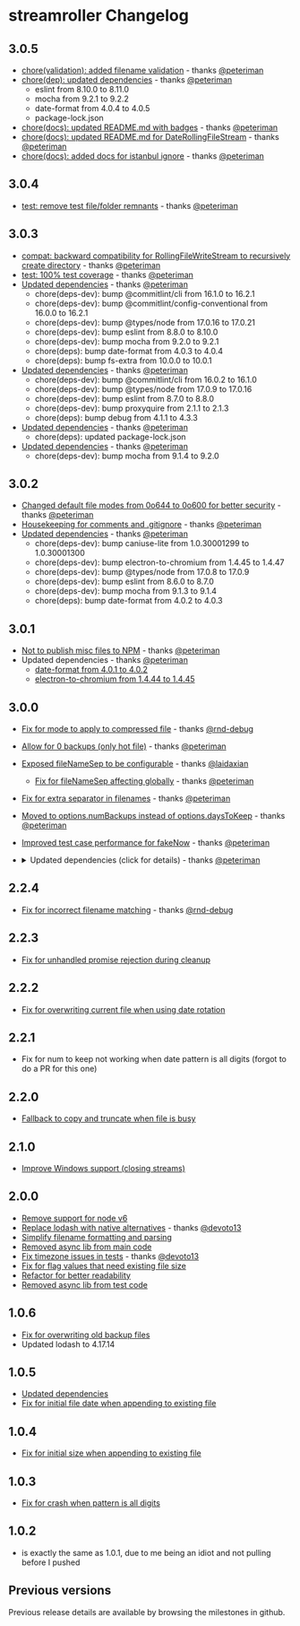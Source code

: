 # streamroller Changelog

## 3.0.5

- [chore(validation): added filename validation](https://github.com/log4js-node/streamroller/pull/101) - thanks [@peteriman](https://github.com/peteriman)
- [chore(dep): updated dependencies](https://github.com/log4js-node/streamroller/pull/102) - thanks [@peteriman](https://github.com/peteriman)
  - eslint from 8.10.0 to 8.11.0
  - mocha from 9.2.1 to 9.2.2
  - date-format from 4.0.4 to 4.0.5
  - package-lock.json
- [chore(docs): updated README.md with badges](https://github.com/log4js-node/streamroller/pull/105) - thanks [@peteriman](https://github.com/peteriman)
- [chore(docs): updated README.md for DateRollingFileStream](https://github.com/log4js-node/streamroller/pull/106) - thanks [@peteriman](https://github.com/peteriman)
- [chore(docs): added docs for istanbul ignore](https://github.com/log4js-node/streamroller/pull/107) - thanks [@peteriman](https://github.com/peteriman)

## 3.0.4

- [test: remove test file/folder remnants](https://github.com/log4js-node/streamroller/pull/99) - thanks [@peteriman](https://github.com/peteriman)

## 3.0.3

- [compat: backward compatibility for RollingFileWriteStream to recursively create directory](https://github.com/log4js-node/streamroller/pull/96) - thanks [@peteriman](https://github.com/peteriman)
- [test: 100% test coverage](https://github.com/log4js-node/streamroller/pull/94) - thanks [@peteriman](https://github.com/peteriman)
- [Updated dependencies](https://github.com/log4js-node/streamroller/pull/97) - thanks [@peteriman](https://github.com/peteriman)
  - chore(deps-dev): bump @commitlint/cli from 16.1.0 to 16.2.1
  - chore(deps-dev): bump @commitlint/config-conventional from 16.0.0 to 16.2.1
  - chore(deps-dev): bump @types/node from 17.0.16 to 17.0.21
  - chore(deps-dev): bump eslint from 8.8.0 to 8.10.0
  - chore(deps-dev): bump mocha from 9.2.0 to 9.2.1
  - chore(deps): bump date-format from 4.0.3 to 4.0.4
  - chore(deps): bump fs-extra from 10.0.0 to 10.0.1
- [Updated dependencies](https://github.com/log4js-node/streamroller/pull/95) - thanks [@peteriman](https://github.com/peteriman)
  - chore(deps-dev): bump @commitlint/cli from 16.0.2 to 16.1.0
  - chore(deps-dev): bump @types/node from 17.0.9 to 17.0.16
  - chore(deps-dev): bump eslint from 8.7.0 to 8.8.0
  - chore(deps-dev): bump proxyquire from 2.1.1 to 2.1.3
  - chore(deps): bump debug from 4.1.1 to 4.3.3
- [Updated dependencies](https://github.com/log4js-node/streamroller/pull/92) - thanks [@peteriman](https://github.com/peteriman)
  - chore(deps): updated package-lock.json 
- [Updated dependencies](https://github.com/log4js-node/streamroller/pull/91) - thanks [@peteriman](https://github.com/peteriman)
  - chore(deps-dev): bump mocha from 9.1.4 to 9.2.0

## 3.0.2

- [Changed default file modes from 0o644 to 0o600 for better security](https://github.com/log4js-node/streamroller/pull/87) - thanks [@peteriman](https://github.com/peteriman)
- [Housekeeping for comments and .gitignore](https://github.com/log4js-node/streamroller/pull/89) - thanks [@peteriman](https://github.com/peteriman)
- [Updated dependencies](https://github.com/log4js-node/streamroller/pull/88) - thanks [@peteriman](https://github.com/peteriman)
  - chore(deps-dev): bump caniuse-lite from 1.0.30001299 to 1.0.30001300
  - chore(deps-dev): bump electron-to-chromium from 1.4.45 to 1.4.47
  - chore(deps-dev): bump @types/node from 17.0.8 to 17.0.9
  - chore(deps-dev): bump eslint from 8.6.0 to 8.7.0
  - chore(deps-dev): bump mocha from 9.1.3 to 9.1.4
  - chore(deps): bump date-format from 4.0.2 to 4.0.3

## 3.0.1

- [Not to publish misc files to NPM](https://github.com/log4js-node/streamroller/pull/82) - thanks [@peteriman](https://github.com/peteriman)
- Updated dependencies - thanks [@peteriman](https://github.com/peteriman)
  - [date-format from 4.0.1 to 4.0.2](https://github.com/log4js-node/streamroller/pull/86)
  - [electron-to-chromium from 1.4.44 to 1.4.45](https://github.com/log4js-node/streamroller/pull/81) 

## 3.0.0

- [Fix for mode to apply to compressed file](https://github.com/log4js-node/streamroller/pull/65) - thanks [@rnd-debug](https://github.com/rnd-debug)
- [Allow for 0 backups (only hot file)](https://github.com/log4js-node/streamroller/pull/74) - thanks [@peteriman](https://github.com/peteriman)
- [Exposed fileNameSep to be configurable](https://github.com/log4js-node/streamroller/pull/67) - thanks [@laidaxian](https://github.com/laidaxian)
  - [Fix for fileNameSep affecting globally](https://github.com/log4js-node/streamroller/pull/79) - thanks [@peteriman](https://github.com/peteriman)
- [Fix for extra separator in filenames](https://github.com/log4js-node/streamroller/pull/75) - thanks [@peteriman](https://github.com/peteriman)
- [Moved to options.numBackups instead of options.daysToKeep](https://github.com/log4js-node/streamroller/pull/78) - thanks [@peteriman](https://github.com/peteriman)
- [Improved test case performance for fakeNow](https://github.com/log4js-node/streamroller/pull/76) - thanks [@peteriman](https://github.com/peteriman)
- <details><summary>Updated dependencies (click for details) - thanks <a href="https://github.com/peteriman">@peteriman</a></summary>
  
  - [package.json](https://github.com/log4js-node/streamroller/pull/70)
    - @commitlint/cli from 8.1.0 to 16.0.2
    - @commitlint/config-conventional from 8.1.0 to 16.0.0
    - @type/nodes 17.0.8
    - eslint from 6.0.1 to 8.6.0
    - mocha from 6.1.4 to 9.1.3
    - nyc from 14.1.1 to 15.1.0
  - [package-lock.json](https://github.com/log4js-node/streamroller/pull/71) 
    - @babel/compat-data from 7.16.4 to 7.16.8 
    - @babel/generator from 7.16.7 to 7.16.8
    - @babel/parser from 7.16.7 to 7.16.8
    - @babel/travers from 7.16.7 to 7.16.8
    - @babel/types from 7.16.7 to 7.16.8
  - [package-lock.json](https://github.com/log4js-node/streamroller/pull/77)
    - caniuse-lite from 1.0.30001298 to 1.0.30001299
    - electron-to-chromium from 1.4.39 to 1.4.44
  - [package.json](https://github.com/log4js-node/streamroller/pull/80)
    - date-format from 3.0.0 to 4.0.1
    - husky from 3.0.0 to 7.0.4
    - fs-extra from 8.1.0 to 10.0.0
</details>

## 2.2.4

- [Fix for incorrect filename matching](https://github.com/log4js-node/streamroller/pull/61) - thanks [@rnd-debug](https://github.com/rnd-debug)

## 2.2.3

- [Fix for unhandled promise rejection during cleanup](https://github.com/log4js-node/streamroller/pull/56)

## 2.2.2

- [Fix for overwriting current file when using date rotation](https://github.com/log4js-node/streamroller/pull/54)

## 2.2.1

- Fix for num to keep not working when date pattern is all digits (forgot to do a PR for this one)

## 2.2.0

- [Fallback to copy and truncate when file is busy](https://github.com/log4js-node/streamroller/pull/53)

## 2.1.0

- [Improve Windows support (closing streams)](https://github.com/log4js-node/streamroller/pull/52)

## 2.0.0

- [Remove support for node v6](https://github.com/log4js-node/streamroller/pull/44)
- [Replace lodash with native alternatives](https://github.com/log4js-node/streamroller/pull/45) - thanks [@devoto13](https://github.com/devoto13)
- [Simplify filename formatting and parsing](https://github.com/log4js-node/streamroller/pull/46)
- [Removed async lib from main code](https://github.com/log4js-node/streamroller/pull/47)
- [Fix timezone issues in tests](https://github.com/log4js-node/streamroller/pull/48) - thanks [@devoto13](https://github.com/devoto13)
- [Fix for flag values that need existing file size](https://github.com/log4js-node/streamroller/pull/49)
- [Refactor for better readability](https://github.com/log4js-node/streamroller/pull/50)
- [Removed async lib from test code](https://github.com/log4js-node/streamroller/pull/51)

## 1.0.6

- [Fix for overwriting old backup files](https://github.com/log4js-node/streamroller/pull/43)
- Updated lodash to 4.17.14

## 1.0.5

- [Updated dependencies](https://github.com/log4js-node/streamroller/pull/38)
- [Fix for initial file date when appending to existing file](https://github.com/log4js-node/streamroller/pull/40)

## 1.0.4

- [Fix for initial size when appending to existing file](https://github.com/log4js-node/streamroller/pull/35)

## 1.0.3

- [Fix for crash when pattern is all digits](https://github.com/log4js-node/streamroller/pull/33)

## 1.0.2

- is exactly the same as 1.0.1, due to me being an idiot and not pulling before I pushed

## Previous versions

Previous release details are available by browsing the milestones in github.
